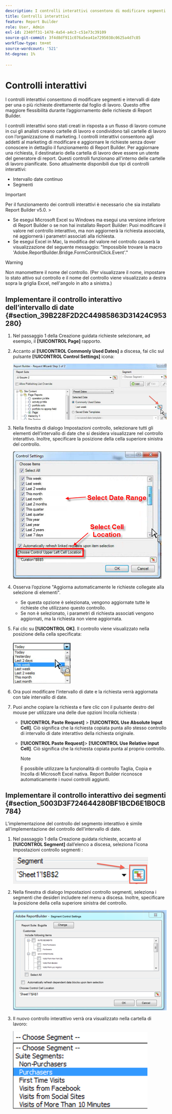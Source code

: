 ```yaml
---
description: I controlli interattivi consentono di modificare segmenti e intervalli di date per una o più richieste direttamente dal foglio di lavoro. Questo offre maggiore flessibilità durante l’aggiornamento delle richieste di Report Builder.
title: Controlli interattivi
feature: Report Builder
role: User, Admin
exl-id: 2340ff31-1478-4a54-a4c3-c51e73c39109
source-git-commit: 3f4d8df911c076a5ea41e7295038c0625a4d7c85
workflow-type: tm+mt
source-wordcount: '521'
ht-degree: 1%

---
```


# Controlli interattivi

I controlli interattivi consentono di modificare segmenti e intervalli di date per una o più richieste direttamente dal foglio di lavoro. Questo offre maggiore flessibilità durante l’aggiornamento delle richieste di Report Builder.

I controlli interattivi sono stati creati in risposta a un flusso di lavoro comune in cui gli analisti creano cartelle di lavoro e condividono tali cartelle di lavoro con l’organizzazione di marketing. I controlli interattivi consentono agli addetti al marketing di modificare e aggiornare le richieste senza dover conoscere in dettaglio il funzionamento di Report Builder. Per aggiornare una richiesta, il destinatario della cartella di lavoro deve essere un utente del generatore di report. Questi controlli funzionano all&#39;interno delle cartelle di lavoro pianificate. Sono attualmente disponibili due tipi di controlli interattivi:

* Intervallo date continuo
* Segmenti 

>[!IMPORTANT]
>
>Per il funzionamento dei controlli interattivi è necessario che sia installato Report Builder v5.0. >
>* Se esegui Microsoft Excel su Windows ma esegui una versione inferiore di Report Builder o se non hai installato Report Builder: Puoi modificare il valore nel controllo interattivo, ma non aggiornerà la richiesta associata, né aggiornerà i parametri associati alla richiesta.
>* Se esegui Excel in Mac, la modifica del valore nel controllo causerà la visualizzazione del seguente messaggio: &quot;Impossibile trovare la macro &#39;Adobe.ReportBuilder.Bridge.FormControlClick.Event&#39;.&quot;
>


>[!WARNING]
>
>Non manomettere il nome del controllo. (Per visualizzare il nome, impostare lo stato attivo sul controllo e il nome del controllo viene visualizzato a destra sopra la griglia Excel, nell&#39;angolo in alto a sinistra.)

## Implementare il controllo interattivo dell’intervallo di date {#section_39B228F2D2C44985863D31424C953280}

1. Nel passaggio 1 della Creazione guidata richieste selezionare, ad esempio, il **[!UICONTROL Page]** rapporto.
1. Accanto al **[!UICONTROL Commonly Used Dates]** a discesa, fai clic sul pulsante **[!UICONTROL Control Settings]** icona:

   ![](assets/date_range_control.png)

1. Nella finestra di dialogo Impostazioni controllo, selezionare tutti gli elementi dell’intervallo di date che si desidera visualizzare nel controllo interattivo. Inoltre, specificare la posizione della cella superiore sinistra del controllo.

   ![](assets/control_settings.png)

1. Osserva l’opzione &quot;Aggiorna automaticamente le richieste collegate alla selezione di elementi&quot;.

   * Se questa opzione è selezionata, vengono aggiornate tutte le richieste che utilizzano questo controllo.
   * Se non è selezionato, i parametri di richiesta associati vengono aggiornati, ma la richiesta non viene aggiornata.

1. Fai clic su **[!UICONTROL OK]**. Il controllo viene visualizzato nella posizione della cella specificata:

   ![](assets/date_range_control_interactive.png)

1. Ora puoi modificare l’intervallo di date e la richiesta verrà aggiornata con tale intervallo di date.
1. Puoi anche copiare la richiesta e fare clic con il pulsante destro del mouse per utilizzare una delle due opzioni Incolla richiesta :

   * **[!UICONTROL Paste Request]** > **[!UICONTROL Use Absolute Input Cell]**. Ciò significa che la richiesta copiata punta allo stesso controllo di intervallo di date interattivo della richiesta originale.

   * **[!UICONTROL Paste Request]**> **[!UICONTROL Use Relative input Cell]**. Ciò significa che la richiesta copiata punta al proprio controllo.

      >[!NOTE]
      >
      >È possibile utilizzare la funzionalità di controllo Taglia, Copia e Incolla di Microsoft Excel nativa. Report Builder riconosce automaticamente i nuovi controlli aggiunti.

## Implementare il controllo interattivo dei segmenti {#section_5003D3F724644280BF1BCD6E1B0CB784}

L’implementazione del controllo del segmento interattivo è simile all’implementazione del controllo dell’intervallo di date.

1. Nel passaggio 1 della Creazione guidata richieste, accanto al **[!UICONTROL Segment]** dall’elenco a discesa, seleziona l’icona Impostazioni controllo segmenti :

   ![](assets/segment_interactive_1.png)

1. Nella finestra di dialogo Impostazioni controllo segmenti, seleziona i segmenti che desideri includere nel menu a discesa. Inoltre, specificare la posizione della cella superiore sinistra del controllo.

   ![](assets/segment_drop_down_properties.png)

1. Il nuovo controllo interattivo verrà ora visualizzato nella cartella di lavoro:

   ![](assets/segment_interactive_3.png)
